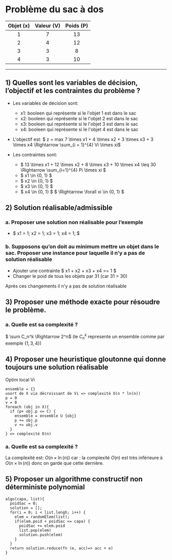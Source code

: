 # Problème du sac à dos

| Objet (x) | Valeur (V) | Poids (P) |
| :-------: | :--------: | :-------: |
|     1     |     7      |    13     |
|     2     |     4      |    12     |
|     3     |     3      |     8     |
|     4     |     3      |    10     |

---

## 1) Quelles sont les variables de décision, l’objectif et les contraintes du problème ?

- Les variables de décision sont:

  - x1: booleen qui représente si le l'objet 1 est dans le sac
  - x2: booleen qui représente si le l'objet 2 est dans le sac
  - x3: booleen qui représente si le l'objet 3 est dans le sac
  - x4: booleen qui représente si le l'objet 4 est dans le sac

- L'objectif est: $ z = max 7 \times x1 + 4 \times x2 + 3 \times x3 + 3 \times x4 \Rightarrow \sum_{i = 1}^{4} Vi \times xi$

- Les contraintes sont:
  - $ 13 \times x1 + 12 \times x2 + 8 \times x3 + 10 \times x4 \leq 30 \Rightarrow \sum_{i=1}^{4} Pi \times xi $
  - $ x1 \in \{0, 1\} $
  - $ x2 \in \{0, 1\} $
  - $ x3 \in \{0, 1\} $
  - $ x4 \in \{0, 1\} $
$ \Rightarrow \forall xi \in \{0, 1\} $

## 2) Solution réalisable/admissible

### a. Proposer une solution non réalisable pour l’exemple

- $ x1 = 1; x2 = 1; x3 = 1; x4 = 1; $

### b. Supposons qu’on doit au minimum mettre un objet dans le sac. Proposer une instance pour laquelle il n’y a pas de solution réalisable

- Ajouter une contrainte $ x1 + x2 + x3 + x4 >= 1 $
- Changer le poid de tous les objets par 31 (car 31 > 30)

Après ces changements il n'y a pas de solution réalisable

## 3) Proposer une méthode exacte pour résoudre le problème.

### a. Quelle est sa complexité ?

$ \sum C_n^k \Rightarrow 2^n$ (le $C_n^k$ represente un ensemble comme par exemple $\{1, 3, 4\}$)


## 4) Proposer une heuristique gloutonne qui donne toujours une solution réalisable 
Optim local Vi
```
ensemble = {}
usort de X via décroissant de Vi => complexité O(n * ln(n))
p = 0
v = 0
foreach (obj in X){
  if (p+ obj.p <= C) {
    ensemble = ensemble U {obj}
    p += obj.p
    v += obj.v
  }
} => complexité O(n)
```
### a. Quelle est sa complexité ?
La complexité est: $O(n \times \ln(n))$ car :
la complexité $O(n)$ est très inférieure à $O(n \times \ln(n))$ donc on garde que cette dernière.

## 5) Proposer un algorithme constructif non déterministe polynomial 

```
algo(capa, list){
  poidSac = 0;
  solution = [];
  for(i = 0; i < list.lengh; i++) {
    elem = randomElem(list);
    if(elem.poid + poidSac <= capa) {
      poidSac += elem.poid
      list.pop(elem)
      solution.push(elem)
    }
  }
  return solution.reduce(fn (e, acc)=> acc + e)
}
```